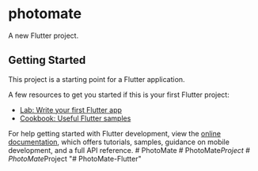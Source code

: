 # photomate

A new Flutter project.

## Getting Started

This project is a starting point for a Flutter application.

A few resources to get you started if this is your first Flutter project:

- [Lab: Write your first Flutter app](https://docs.flutter.dev/get-started/codelab)
- [Cookbook: Useful Flutter samples](https://docs.flutter.dev/cookbook)

For help getting started with Flutter development, view the
[online documentation](https://docs.flutter.dev/), which offers tutorials,
samples, guidance on mobile development, and a full API reference.
#   P h o t o M a t e  
 #   P h o t o M a t e _ P r o j e c t  
 #   P h o t o M a t e _ P r o j e c t  
 "# PhotoMate-Flutter" 
